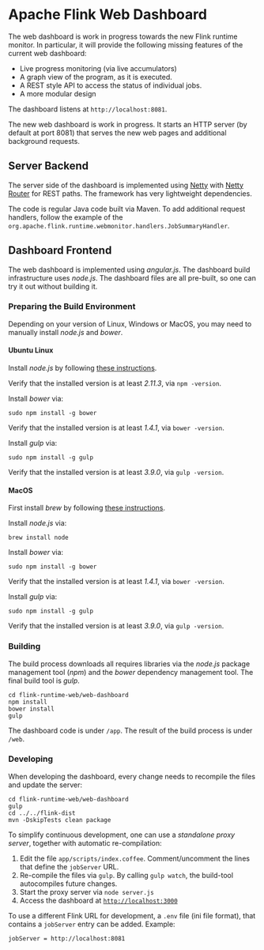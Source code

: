 <!--
Licensed to the Apache Software Foundation (ASF) under one
or more contributor license agreements.  See the NOTICE file
distributed with this work for additional information
regarding copyright ownership.  The ASF licenses this file
to you under the Apache License, Version 2.0 (the
"License"); you may not use this file except in compliance
with the License.  You may obtain a copy of the License at

http://www.apache.org/licenses/LICENSE-2.0

Unless required by applicable law or agreed to in writing,
software distributed under the License is distributed on an
"AS IS" BASIS, WITHOUT WARRANTIES OR CONDITIONS OF ANY
KIND, either express or implied.  See the License for the
specific language governing permissions and limitations
under the License.
-->

# Apache Flink Web Dashboard

The web dashboard is work in progress towards the new Flink runtime monitor. In particular, it will
provide the following missing features of the current web dashboard:

 - Live progress monitoring (via live accumulators)
 - A graph view of the program, as it is executed.
 - A REST style API to access the status of individual jobs.
 - A more modular design

The dashboard listens at `http://localhost:8081`.

The new web dashboard is work in progress. It starts an HTTP server (by default at port 8081)
that serves the new web pages and additional background requests.

## Server Backend

The server side of the dashboard is implemented using [Netty](http://netty.io) with
[Netty Router](https://github.com/sinetja/netty-router) for REST paths.
The framework has very lightweight dependencies.

The code is regular Java code built via Maven. To add additional request handlers, follow the
example of the `org.apache.flink.runtime.webmonitor.handlers.JobSummaryHandler`.


## Dashboard Frontend 

The web dashboard is implemented using *angular.js*. The dashboard build infrastructure uses *node.js*.
The dashboard files are all pre-built, so one can try it out without building it.


### Preparing the Build Environment

Depending on your version of Linux, Windows or MacOS, you may need to manually install *node.js*
and *bower*.


#### Ubuntu Linux

Install *node.js* by following [these instructions](https://github.com/joyent/node/wiki/installing-node.js-via-package-manager).

Verify that the installed version is at least *2.11.3*, via `npm -version`.

Install *bower* via:

```
sudo npm install -g bower
```

Verify that the installed version is at least *1.4.1*, via `bower -version`.


Install *gulp* via:

```
sudo npm install -g gulp
```

Verify that the installed version is at least *3.9.0*, via `gulp -version`.


#### MacOS

First install *brew* by following [these instructions](http://brew.sh/).

Install *node.js* via:

```
brew install node
```

Install *bower* via:

```
sudo npm install -g bower
```

Verify that the installed version is at least *1.4.1*, via `bower -version`.

Install *gulp* via:

```
sudo npm install -g gulp
```

Verify that the installed version is at least *3.9.0*, via `gulp -version`.


### Building

The build process downloads all requires libraries via the *node.js* package management tool (*npm*)
and the *bower* dependency management tool. The final build tool is *gulp*.

```
cd flink-runtime-web/web-dashboard
npm install
bower install
gulp
```

The dashboard code is under `/app`. The result of the build process is under `/web`.

### Developing

When developing the dashboard, every change needs to recompile the files and update the server:

```
cd flink-runtime-web/web-dashboard
gulp
cd ../../flink-dist
mvn -DskipTests clean package
```

To simplify continuous development, one can use a *standalone proxy server*, together with automatic
re-compilation:

1. Edit the file `app/scripts/index.coffee`. Comment/uncomment the lines that define the `jobServer` URL.
2. Re-compile the files via `gulp`. By calling `gulp watch`, the build-tool autocompiles future changes.
3. Start the proxy server via `node server.js`
4. Access the dashboard at [`http://localhost:3000`](http://localhost:3000)

To use a different Flink URL for development, a `.env` file (ini file format), that contains a `jobServer` entry can be added. Example:

```
jobServer = http://localhost:8081

```
